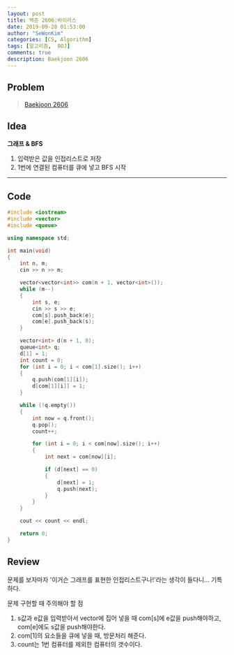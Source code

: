 ```yaml
---
layout: post
title: 백준 2606:바이러스
date: 2019-09-28 01:53:00
author: "SeWonKim"
categories: [CS, Algorithm]
tags: [알고리즘,  BOJ]
comments: true
description: Baekjoon 2606
---
```


## Problem

> [Baekjoon 2606](https://www.acmicpc.net/problem/2606)

## Idea

**그래프 & BFS**

1. 입력받은 값을 인접리스트로 저장
2. 1번에 연결된 컴퓨터를 큐에 넣고 BFS 시작

---

## Code

```cpp
#include <iostream>
#include <vector>
#include <queue>

using namespace std;

int main(void)
{
    int n, m;
    cin >> n >> m;

    vector<vector<int>> com(n + 1, vector<int>());
    while (m--)
    {
        int s, e;
        cin >> s >> e;
        com[s].push_back(e);
        com[e].push_back(s);
    }

    vector<int> d(n + 1, 0);
    queue<int> q;
    d[1] = 1;
    int count = 0;
    for (int i = 0; i < com[1].size(); i++)
    {
        q.push(com[1][i]);
        d[com[1][i]] = 1;
    }

    while (!q.empty())
    {
        int now = q.front();
        q.pop();
        count++;

        for (int i = 0; i < com[now].size(); i++)
        {
            int next = com[now][i];

            if (d[next] == 0)
            {
                d[next] = 1;
                q.push(next);
            }
        }
    }

    cout << count << endl;

    return 0;
}
```

## Review

문제를 보자마자 '이거슨 그래프를 표현한 인접리스트구나!'라는 생각이 들다니... 기특하다.

문제 구현할 때 주의해야 할 점

1. s값과 e값을 입력받아서 vector에 집어 넣을 때 com[s]에 e값을 push해야하고, com[e]에도 s값을 push해야한다.
2. com[1]의 요소들을 큐에 넣을 때, 방문처리 해준다.
3. count는 1번 컴퓨터를 제외한 컴퓨터의 갯수이다.
